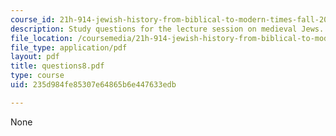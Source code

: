 ```yaml
---
course_id: 21h-914-jewish-history-from-biblical-to-modern-times-fall-2007
description: Study questions for the lecture session on medieval Jews.
file_location: /coursemedia/21h-914-jewish-history-from-biblical-to-modern-times-fall-2007/235d984fe85307e64865b6e447633edb_questions8.pdf
file_type: application/pdf
layout: pdf
title: questions8.pdf
type: course
uid: 235d984fe85307e64865b6e447633edb

---
```

None